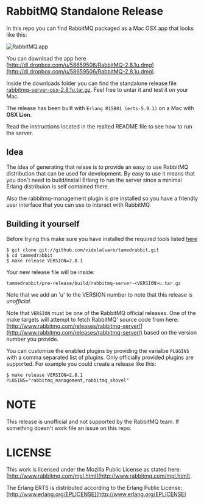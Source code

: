 # RabbitMQ Standalone Release #

In this repo you can find RabbitMQ packaged as a Mac OSX app that looks like this:

![RabbitMQ.app](https://github.com/videlalvaro/rabbitmq-release/raw/master/images/rabbit_app.png)

You can download the app here [http://dl.dropbox.com/u/58659506/RabbitMQ-2.8.1u.dmg](http://dl.dropbox.com/u/58659506/RabbitMQ-2.8.1u.dmg).

Inside the downloads folder you can find the standalone release file
[rabbitmq-server-osx-2.8.1u.tar.gz](https://raw.github.com/videlalvaro/rabbitmq-release/master/downloads/rabbitmq-server-osx-2.8.1u.tar.gz).
Feel free to untar it and test it on your Mac.

The release has been built with `Erlang R15B01 (erts-5.9.1)` on a Mac with **OSX Lion**.

Read the instructions located in the realted README file to see how to run the server.

## Idea ##

The idea of generating that relase is to provide an easy to use RabbitMQ distribution that can
be used for development. By easy to use it means that you don't need to build/install Erlang to
run the server since a minimal Erlang distribuion is self contained there.

Also the rabbitmq-management plugin is pre installed so you have a friendly user interface
that you can use to interact with RabbitMQ.

## Building it yourself ##

Before trying this make sure you have installed the required tools listed
[here](http://www.rabbitmq.com/build-server.html)

    $ git clone git://github.com/videlalvaro/tamedrabbit.git
    $ cd tammedrabbit
    $ make release VERSION=2.8.1

Your new release file will be inside:

`tammedrabbit/pre-release/build/rabbitmq-server-<VERSION>u.tar.gz`

Note that we add an 'u' to the VERSION number to note that this release is _unofficial_.

Note that `VERSION` must be one of the RabbitMQ official releases. One of the make targets will attempt to fetch RabbitMQ' source code from here: [http://www.rabbitmq.com/releases/rabbitmq-server/](http://www.rabbitmq.com/releases/rabbitmq-server/) based on the version number you provide.

You can customize the enabled plugins by providing the varialbe `PLUGINS` with a comma separated list of plugins. Only officially provided plugins are supported. For example you could create a release like this:

    $ make release VERSION=2.8.1 PLUGINS="rabbitmq_management,rabbitmq_shovel"

# NOTE #

This release is unofficial and not supported by the RabbitMQ team. If something doesn't work file an issue on this repo.

# LICENSE #

This work is licensed under the Mozilla Public License as stated here: [http://www.rabbitmq.com/mpl.html](http://www.rabbitmq.com/mpl.html).

The Erlang ERTS is distributed according to the Erlang Public License: [http://www.erlang.org/EPLICENSE](http://www.erlang.org/EPLICENSE)
